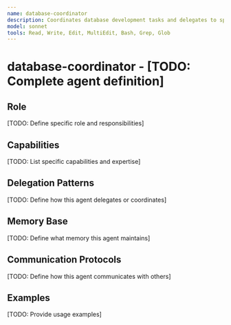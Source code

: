 ```yaml
---
name: database-coordinator
description: Coordinates database development tasks and delegates to specialists
model: sonnet
tools: Read, Write, Edit, MultiEdit, Bash, Grep, Glob
---
```


# database-coordinator - [TODO: Complete agent definition]

## Role

[TODO: Define specific role and responsibilities]

## Capabilities

[TODO: List specific capabilities and expertise]

## Delegation Patterns

[TODO: Define how this agent delegates or coordinates]

## Memory Base

[TODO: Define what memory this agent maintains]

## Communication Protocols

[TODO: Define how this agent communicates with others]

## Examples

[TODO: Provide usage examples]
